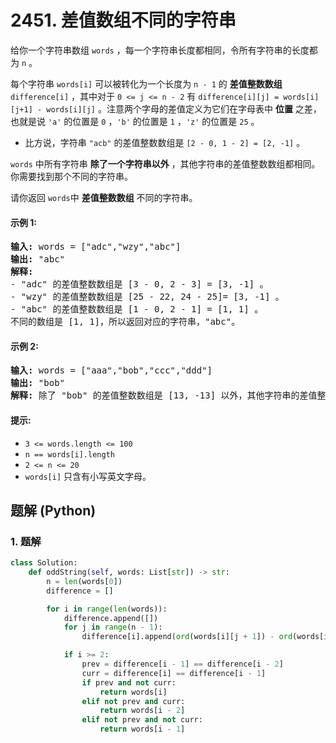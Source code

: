 # 2451. 差值数组不同的字符串
给你一个字符串数组 `words` ，每一个字符串长度都相同，令所有字符串的长度都为 `n` 。

每个字符串 `words[i]` 可以被转化为一个长度为 `n - 1` 的 **差值整数数组** `difference[i]` ，其中对于 `0 <= j <= n - 2` 有 `difference[i][j] = words[i][j+1] - words[i][j]` 。注意两个字母的差值定义为它们在字母表中 **位置** 之差，也就是说 `'a'` 的位置是 `0` ，`'b'` 的位置是 `1` ，`'z'` 的位置是 `25` 。

* 比方说，字符串 `"acb"` 的差值整数数组是 `[2 - 0, 1 - 2] = [2, -1]` 。

`words` 中所有字符串 **除了一个字符串以外** ，其他字符串的差值整数数组都相同。你需要找到那个不同的字符串。

请你返回 `words`中 **差值整数数组** 不同的字符串。

#### 示例 1:
<pre>
<strong>输入:</strong> words = ["adc","wzy","abc"]
<strong>输出:</strong> "abc"
<strong>解释:</strong>
- "adc" 的差值整数数组是 [3 - 0, 2 - 3] = [3, -1] 。
- "wzy" 的差值整数数组是 [25 - 22, 24 - 25]= [3, -1] 。
- "abc" 的差值整数数组是 [1 - 0, 2 - 1] = [1, 1] 。
不同的数组是 [1, 1]，所以返回对应的字符串，"abc"。
</pre>

#### 示例 2:
<pre>
<strong>输入:</strong> words = ["aaa","bob","ccc","ddd"]
<strong>输出:</strong> "bob"
<strong>解释:</strong> 除了 "bob" 的差值整数数组是 [13, -13] 以外，其他字符串的差值整数数组都是 [0, 0] 。
</pre>

#### 提示:
* `3 <= words.length <= 100`
* `n == words[i].length`
* `2 <= n <= 20`
* `words[i]` 只含有小写英文字母。

## 题解 (Python)

### 1. 题解
```Python
class Solution:
    def oddString(self, words: List[str]) -> str:
        n = len(words[0])
        difference = []

        for i in range(len(words)):
            difference.append([])
            for j in range(n - 1):
                difference[i].append(ord(words[i][j + 1]) - ord(words[i][j]))

            if i >= 2:
                prev = difference[i - 1] == difference[i - 2]
                curr = difference[i] == difference[i - 1]
                if prev and not curr:
                    return words[i]
                elif not prev and curr:
                    return words[i - 2]
                elif not prev and not curr:
                    return words[i - 1]
```
